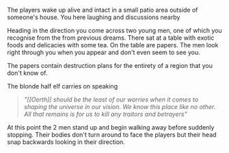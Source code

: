 The players wake up alive and intact in a small patio area outside of someone's house. You here laughing and discussions nearby

Heading in the direction you come across two young men, one of which you recognise from the from previous dreams. There sat at a table with exotic foods and delicacies with some tea. On the table are papers. The men look right through you when you appear and don't even seem to see you.

The papers contain destruction plans for the entirety of a region that you don't know of.

The blonde half elf carries on speaking

> *"[[Oerth]] should be the least of our worries when it comes to shaping the universe in our vision. We know this place like no other. All that remains is for us to kill any traitors and betrayers"*

At this point the 2 men stand up and begin walking away before suddenly stopping. Their bodies don't turn around to face the players but their head snap backwards looking in their direction.